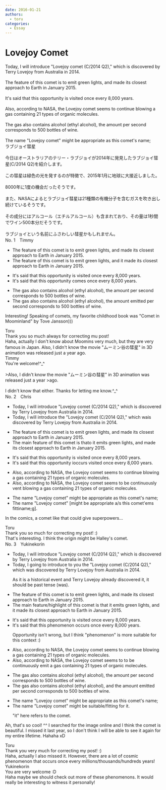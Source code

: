 ```yaml
---
date: 2016-01-21
authors:
  - toru
categories:
  - Essay
---
```


<h1 id="subject_show">Lovejoy Comet</h1>
<div class="date" hidden>Jan 21, 2016 19:49</div>
<div id="post"><div id="body_show_ori">
Today, I will introduce "Lovejoy comet (C/2014 Q2)," which is discovered by Terry Lovejoy from Australia in 2014.<br/><br/>The feature of this comet is to emit green lights, and made its closest approach to Earth in January 2015.<br/><br/>It's said that this opportunity is visited once every 8,000 years.<br/><br/>Also, according to NASA, the Lovejoy comet seems to continue blowing a gas containing 21 types of organic molecules.<br/><br/>The gas also contains alcohol (ethyl alcohol), the amount per second corresponds to 500 bottles of wine.<br/><br/>The name "Lovejoy comet" might be appropriate as this comet's name;
</div></div>

<!-- more -->

<div id="post_ja"><div id="body_show_mo">
ラブジョイ彗星<br/><br/>今日はオーストラリアのテリー・ラブジョイが2014年に発見したラブジョイ彗星(C/2014 Q2)を紹介します。<br/><br/>この彗星は緑色の光を発するのが特徴で、2015年1月に地球に大接近しました。<br/><br/>8000年に1度の機会だったそうです。<br/><br/>また、NASAによるとラブジョイ彗星は21種類の有機分子を含むガスを吹き出し続けているそうです。<br/><br/>その成分にはアルコール（エチルアルコール）も含まれており、その量は1秒間でワイン500本分だそうです。<br/><br/>ラブジョイという名前にふさわしい彗星かもしれません。
</div></div>
<div id="block"><div class="first_name"> No. 1　<span class="just_name">Timmy</span></div><div id="block2">
<ul class="correction_field">
<li class="incorrect">The feature of this comet is to emit green lights, and made its closest approach to Earth in January 2015.</li>
<li class="corrected correct">
The feature of this comet is to emit green lights, and <span class="f_blue">it </span>made its closest approach to Earth in January 2015.
</li>
</ul>
<ul class="correction_field">
<li class="incorrect">It's said that this opportunity is visited once every 8,000 years.</li>
<li class="corrected correct">
It's said that this opportunity <span class="f_blue">comes</span> once every 8,000 years.
</li>
</ul>
<ul class="correction_field">
<li class="incorrect">The gas also contains alcohol (ethyl alcohol), the amount per second corresponds to 500 bottles of wine.</li>
<li class="corrected correct">
The gas also contains alcohol (ethyl alcohol), the amount <span class="f_blue">emitted</span> per second corresponds to 500 bottles of wine.
</li>
</ul>
<p class="comment_small">
 Interesting! Speaking of comets, my favorite childhood book was "Comet in Moominland" by Tove Jansson)))
</p>

</div><div class="name"><span class="just_name">Toru</span><br>
Thank you so much always for correcting mu post!<br/>Haha, actually I don't know about Moomins very much, but they are very famous in Japan. Also, I didn't know the movie "ムーミン谷の彗星" in 3D animation was released just a year ago.
</div>
<div class="name"><span class="just_name">Timmy</span><br>
You're welcome!^_^<br/><br/>&gt;Also, I didn't know the movie "ムーミン谷の彗星" in 3D animation was released just a year &gt;ago.<br/><br/>I didn't know that either. Thanks for letting me know.^_^
</div>
</div>
<div id="block"><div class="first_name"> No. 2　<span class="just_name">Chris</span></div><div id="block2">
<ul class="correction_field">
<li class="incorrect">Today, I will introduce "Lovejoy comet (C/2014 Q2)," which is discovered by Terry Lovejoy from Australia in 2014.</li>
<li class="corrected correct">
Today, I will introduce <span class="f_red">the </span>"Lovejoy comet (C/2014 Q2)," which <span class="f_red">wa</span><span class="f_gray"><span class="sline">i</span></span>s discovered by Terry Lovejoy from Australia in 2014.
</li>
</ul>
<ul class="correction_field">
<li class="incorrect">The feature of this comet is to emit green lights, and made its closest approach to Earth in January 2015.</li>
<li class="corrected correct">
The <span class="f_red">main </span>feature of this comet is t<span class="f_red">hat</span><span class="f_gray"><span class="sline">o</span></span> <span class="f_red">it </span>emit<span class="f_red">s</span> green lights, and made its closest approach to Earth in January 2015.
</li>
</ul>
<ul class="correction_field">
<li class="incorrect">It's said that this opportunity is visited once every 8,000 years.</li>
<li class="corrected correct">
It's said that this opportunity <span class="f_gray"><span class="sline">i</span></span><span class="f_red">occur</span>s <span class="f_gray"><span class="sline">visited </span></span>once every 8,000 years.
</li>
</ul>
<ul class="correction_field">
<li class="incorrect">Also, according to NASA, the Lovejoy comet seems to continue blowing a gas containing 21 types of organic molecules.</li>
<li class="corrected correct">
Also, according to NASA, the Lovejoy comet seems to <span class="f_red">be </span>continu<span class="f_red">ously v</span>e<span class="f_red">nt</span><span class="f_gray"><span class="sline"> blow</span></span>in<span class="f_gray"><span class="sline">g</span></span> a gas containing 21 types of organic molecules.
</li>
</ul>
<ul class="correction_field">
<li class="incorrect">The name "Lovejoy comet" might be appropriate as this comet's name;</li>
<li class="corrected correct">
The name "Lovejoy comet" <span class="f_red">[</span>might be appropriate<span class="f_gray"><span class="sline"> a</span></span><span class="f_red">/</span>s<span class="f_gray"><span class="sline"> this com</span></span>e<span class="f_gray"><span class="sline">t'</span></span><span class="f_red">em</span>s <span class="f_red">fitti</span>n<span class="f_gray"><span class="sline">ame;</span></span><span class="f_red">g].</span>
</li>
</ul>
<p class="comment_small">
 In the comics, a comet like that could give superpowers...
</p>

</div><div class="name"><span class="just_name">Toru</span><br>
Thank you so much for correcting my post! :)<br/>That's interesting. I think the origin might be Halley's comet.
</div>
</div>
<div id="block"><div class="first_name"> No. 3　<span class="just_name">Yukinekorin</span></div><div id="block2">
<ul class="correction_field">
<li class="incorrect">Today, I will introduce "Lovejoy comet (C/2014 Q2)," which is discovered by Terry Lovejoy from Australia in 2014.</li>
<li class="corrected correct">
Today, I <span class="f_blue">going to </span>introduce <span class="f_blue">to you the</span> "Lovejoy comet (C/2014 Q2)," which <span class="f_blue">was </span>discovered by Terry Lovejoy from Australia in 2014.
<p class="correction_comment">As it is a historical event and Terry Lovejoy already discovered it, it should be past tense (was).</p>
</li>
</ul>
<ul class="correction_field">
<li class="incorrect">The feature of this comet is to emit green lights, and made its closest approach to Earth in January 2015.</li>
<li class="corrected correct">
The <span class="f_blue">main </span>feature<span class="f_blue">/highlight</span> of this comet is <span class="f_blue">that it emits </span>green lights, and <span class="f_blue">it </span>made its closest approach to Earth in January 2015.
</li>
</ul>
<ul class="correction_field">
<li class="incorrect">It's said that this opportunity is visited once every 8,000 years.</li>
<li class="corrected correct">
It's said that this <span class="f_blue">phenomenon occurs</span> once every 8,000 years.
<p class="correction_comment">Opportunity isn't wrong, but I think "phenomenon" is more suitable for this context :)</p>
</li>
</ul>
<ul class="correction_field">
<li class="incorrect">Also, according to NASA, the Lovejoy comet seems to continue blowing a gas containing 21 types of organic molecules.</li>
<li class="corrected correct">
Also, according to NASA, the Lovejoy comet seems to <span class="f_blue">to be continuously emit </span>a gas containing 21 types of organic molecules.
</li>
</ul>
<ul class="correction_field">
<li class="incorrect">The gas also contains alcohol (ethyl alcohol), the amount per second corresponds to 500 bottles of wine.</li>
<li class="corrected correct">
The gas also contains alcohol (ethyl alcohol), <span class="f_blue">and </span>the amount <span class="f_blue">emitted </span>per second corresponds to 500 bottles of wine.
</li>
</ul>
<ul class="correction_field">
<li class="incorrect">The name "Lovejoy comet" might be appropriate as this comet's name;</li>
<li class="corrected correct">
The name "Lovejoy comet" <span class="f_blue">might be suitable/fitting for it.</span>
<p class="correction_comment">"it" here refers to the comet.</p>
</li>
</ul>
<p class="comment_small">
 Ah, that's so cool! ^^ I searched for the image online and I think the comet is beautiful. I missed it last year, so I don't think I will be able to see it again for my entire lifetime. Hahaha xD
</p>

</div><div class="name"><span class="just_name">Toru</span><br>
Thank you very much for correcting my post! :)<br/>Haha, actually I also missed it. However, there are a lot of cosmic phenomenon that occurs once every millions/thousands/hundreds years!
</div>
<div class="name"><span class="just_name">Yukinekorin</span><br>
You are very welcome :D<br/>Haha maybe we should check out more of these phenomenons. It would really be interesting to witness it personally!
</div>
</div>
